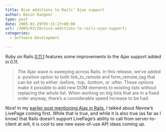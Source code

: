 ```yaml
---
title: Nice additions to Rails’ Ajax support
author: Kevin Dangoor
type: post
date: 2005-03-29T05:15:27+00:00
url: /2005/03/28/nice-additions-to-rails-ajax-support/
categories:
  - Software Development

---
```

Ruby on Rails [0.11.1][1] features some improvements to the Ajax support added in 0.11.

> The Ajax wave is sweeping across Rails. In this release, we’ve added a :position option to both link\_to\_remote and form\_remote\_tag that can be set to either :before, :top, :bottom, or :after. These options make it possible to add new DOM elements to existing lists without replacing the whole list. When working on big lists that are in a fixed order anyway, there’s a considerable speed increase to be had.

Nice! In my [earlier post mentioning Ajax in Rails][2], I talked about Nevow&#8217;s LivePage coming first. While that is true, and while it is also true (as far as I know) that Rails doesn&#8217;t support LivePage&#8217;s ability to call from server-to-client at will, it is cool to see new ease-of-use API ideas coming up.

 [1]: http://weblog.rubyonrails.com/archives/2005/03/27/rails-0111-more-ajax-verifications-sql-server-updated-loads-of-fixes/ "Weblog | Ruby on Rails"
 [2]: http://www.blueskyonmars.com/archives/2005/03/23/ruby_on_rails_wins_the_marketing_war.html